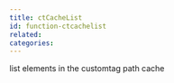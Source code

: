```yaml
---
title: ctCacheList
id: function-ctcachelist
related:
categories:
---
```


list elements in the customtag path cache